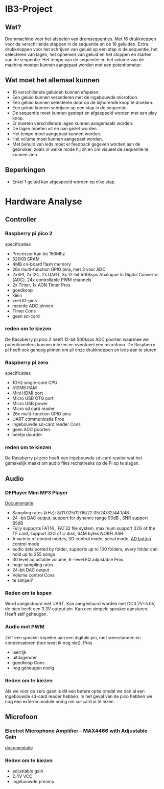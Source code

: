 # IB3-Project
## Wat?
Drummachine voor het afspelen van drumsequenties. Met 16 drukknoppen voor de verschillende stappen in de sequentie en de 16 geluiden. Extra drukknoppen voor het schrijven van geluid op een stap in de sequentie, het selecteren van lagen, het opnemen van geluid en het stoppen en starten van de sequentie. Het tempo van de sequentie en het volume van de machine moeten kunnen aangepast worden met een potentiometer.

## Wat moet het allemaal kunnen
- 16 verschillende geluiden kunnen afspelen.
- Een geluid kunnen veranderen met de ingebouwde microfoon.
- Een geluid kunnen selecteren door op de bijhorende knop te drukken.
- Een geluid kunnen schrijven op een stap in de sequentie.
- De sequentie moet kunnen gestopt en afgespeeld worden met een play knop.
- Er moeten verschillende lagen kunnen aangemaakt worden.
- De lagen moeten uit en aan gezet worden.
- Het tempo moet aangepast kunnen worden.
- Het volume moet kunnen aangepast worden.
- Met behulp van leds moet er feedback gegeven worden aan de gebruiker, zoals in welke mode hij zit en om visueel de sequentie te kunnen zien.

## Beperkingen
- Enkel 1 geluid kan afgespeeld worden op elke stap.
# Hardware Analyse
## Controller
### Raspberry pi pico 2
specificaties
- Processor kan tot 150Mhz
- 520KB SRAM
- 4MB on-board flash memory
- 26x multi-function GPIO pins, met 3 voor ADC
- 2xSPI, 2x I2C, 2x UART, 3x 12-bit 500ksps Analogue to Digital Convertor (ADC), 24x controllable PWM channels
- 2x Timer, 1x AON Timer
Pros
- goedkoop
- klein
- veel IO-pins
- meerde ADC pinnen
- Timer
Cons
- geen sd-card
### reden om te kiezen
De Raspberry pi pico 2 heeft 12-bit 500ksps ADC poorten waarmee we potentiometers kunnen inlezen en eventueel een microfoon. De Raspberry pi heeft ook genoeg pinnen om all onze drukknoppen en leds aan te sturen. 
### Raspberry pi zero
specificaties
- 1GHz single-core CPU
- 512MB RAM
- Mini HDMI port
- Micro USB OTG port
- Micro USB power
- Micro sd card reader
- 26x multi-function GPIO pins 
- UART communicatie
Pros
- ingebouwde sd-card reader
Cons
- geen ADC poorten
- beetje duurder
### reden om te kiezen
De Raspberry pi zero heeft een ingebouwde sd-card reader wat het gemakelijk maakt om audio files rechstreeks op de Pi op te slagen.
## Audio
### DFPlayer Mini MP3 Player
[Documentatie](https://wiki.dfrobot.com/DFPlayer_Mini_SKU_DFR0299)
- Sampling rates (kHz): 8/11.025/12/16/22.05/24/32/44.1/48
- 24 -bit DAC output, support for dynamic range 90dB , SNR support 85dB
- Fully supports FAT16 , FAT32 file system, maximum support 32G of the TF card, support 32G of U disk, 64M bytes NORFLASH
- A variety of control modes, I/O control mode, serial mode, [AD button](https://www.dfrobot.com/product-2267.html) control mode
- audio data sorted by folder, supports up to 100 folders, every folder can hold up to 255 songs
- 30 level adjustable volume, 6 -level EQ adjustable
Pros
- hoge sampling rates
- 24-bit DAC output
- Volume control
Cons
- te simpel?
### Reden om te kopen
Word aangestuurd met UART. Kan aangestuurd worden met DC3.2V~5.0V, de pico heeft een 3.3V output pin. Kan een simpele speaker aansturen. Heeft zelf geheugen.
### Audio met PWM
Zelf een speaker kopelen aan een digitale pin, met weerstanden en condensatoren (hoe weet ik nog niet).
Pros
- leerrijk
- uitdagender
- goedkoop
Cons
- nog geheugen nodig
### Reden om te kiezen
Als we voor de zero gaan is dit een betere optie omdat we dan al een ingebouwde sd-card reader hebben. In het geval van de pico hebben we nog een externe module nodig om sd-card in te lezen.
 


## Microfoon
### Electret Microphone Amplifier - MAX4466 with Adjustable Gain
[documentatie](https://www.adafruit.com/product/1063)
### Reden om te kiezen
- adjustable gain
- 2.4V VCC
- Ingebouwde preamp
